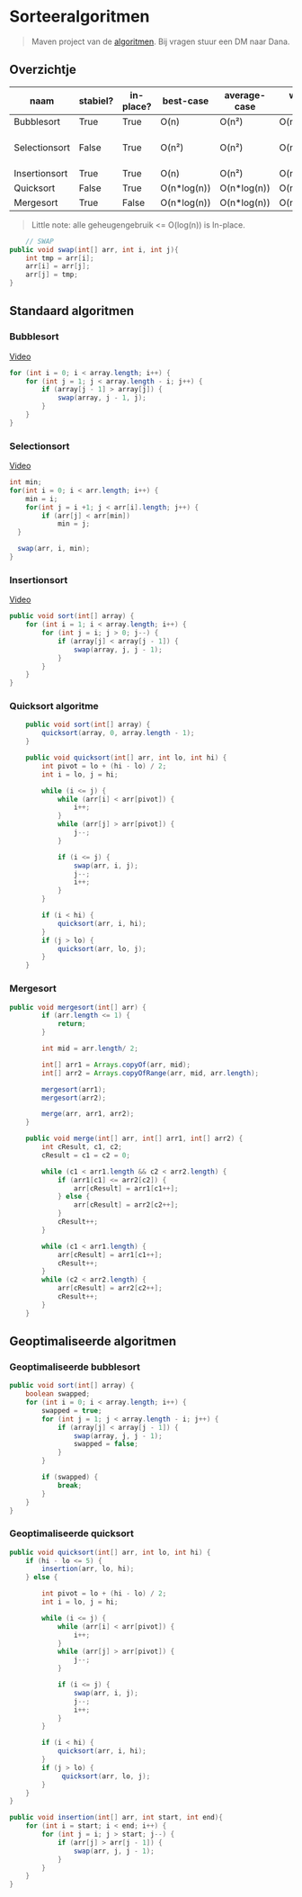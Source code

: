 # Sorteeralgoritmen

> Maven project van de [algoritmen](Algoritmen.zip).
> Bij vragen stuur een DM naar Dana.

## Overzichtje

| naam          | stabiel? | in-place? | best-case    | average-case | worst-case   | geheugengebruik | efficiënt?                     | complexiteit constant? |
| ------------- | -------- | --------- | ------------ | ------------ | ------------ | --------------- | ------------------------------ | ---------------------- |
| Bubblesort    | True     | True      | O(n)         | O(n²)        | O(n²)        | O(1)            | False                          | False                  |
| Selectionsort | False    | True      | O(n²)        | O(n²)        | O(n²)        | O(1)            | Beter dan bubblesort alleszins | True                   |
| Insertionsort | True     | True      | O(n)         | O(n²)        | O(n²)        | O(1)            | True                           | False                  |
| Quicksort     | False    | True      | O(n\*log(n)) | O(n\*log(n)) | O(n²)        | O(log(n))       | True                           | False                  |
| Mergesort     | True     | False     | O(n\*log(n)) | O(n\*log(n)) | O(n\*log(n)) | O(n)            | True                           | True                   |

> Little note: alle geheugengebruik <= O(log(n)) is In-place.

```java
    // SWAP
public void swap(int[] arr, int i, int j){
    int tmp = arr[i];
    arr[i] = arr[j];
    arr[j] = tmp;
}
```

## Standaard algoritmen

### Bubblesort

[Video](https://youtu.be/KreRJBsZkaI)
```java
for (int i = 0; i < array.length; i++) {
    for (int j = 1; j < array.length - i; j++) {
        if (array[j - 1] > array[j]) {
            swap(array, j - 1, j);
        }
    }
}
```

### Selectionsort

[Video](https://youtu.be/Gp-t_eGc1ec)
```java
int min;
for(int i = 0; i < arr.length; i++) {
    min = i;
    for(int j = i +1; j < arr[i].length; j++) {
        if (arr[j] < arr[min])
            min = j;
  }

  swap(arr, i, min);
}
```

### Insertionsort

[Video](https://youtu.be/pJouYrHd5Xc)
```java
public void sort(int[] array) {
    for (int i = 1; i < array.length; i++) {
        for (int j = i; j > 0; j--) {
            if (array[j] < array[j - 1]) {
                swap(array, j, j - 1);
            }
        }
    }
}
```

### Quicksort algoritme

```java
    public void sort(int[] array) {
        quicksort(array, 0, array.length - 1);
    }

    public void quicksort(int[] arr, int lo, int hi) {
        int pivot = lo + (hi - lo) / 2;
        int i = lo, j = hi;

        while (i <= j) {
            while (arr[i] < arr[pivot]) {
                i++;
            }
            while (arr[j] > arr[pivot]) {
                j--;
            }

            if (i <= j) {
                swap(arr, i, j);
                j--;
                i++;
            }
        }

        if (i < hi) {
            quicksort(arr, i, hi);
        }
        if (j > lo) {
            quicksort(arr, lo, j);
        }
    }
```

### Mergesort

```java
public void mergesort(int[] arr) {
        if (arr.length <= 1) {
            return;
        }

        int mid = arr.length/ 2;

        int[] arr1 = Arrays.copyOf(arr, mid);
        int[] arr2 = Arrays.copyOfRange(arr, mid, arr.length);

        mergesort(arr1);
        mergesort(arr2);

        merge(arr, arr1, arr2);
    }

    public void merge(int[] arr, int[] arr1, int[] arr2) {
        int cResult, c1, c2;
        cResult = c1 = c2 = 0;

        while (c1 < arr1.length && c2 < arr2.length) {
            if (arr1[c1] <= arr2[c2]) {
                arr[cResult] = arr1[c1++];
            } else {
                arr[cResult] = arr2[c2++];
            }
            cResult++;
        }

        while (c1 < arr1.length) {
            arr[cResult] = arr1[c1++];
            cResult++;
        }
        while (c2 < arr2.length) {
            arr[cResult] = arr2[c2++];
            cResult++;
        }
    }
```

## Geoptimaliseerde algoritmen

### Geoptimaliseerde bubblesort

```java
public void sort(int[] array) {
    boolean swapped;
    for (int i = 0; i < array.length; i++) {
        swapped = true;
        for (int j = 1; j < array.length - i; j++) {
            if (array[j] < array[j - 1]) {
                swap(array, j, j - 1);
                swapped = false;
            }
        }

        if (swapped) {
            break;
        }
    }
}
```

### Geoptimaliseerde quicksort

```java
public void quicksort(int[] arr, int lo, int hi) {
    if (hi - lo <= 5) {
        insertion(arr, lo, hi);
    } else {

        int pivot = lo + (hi - lo) / 2;
        int i = lo, j = hi;

        while (i <= j) {
            while (arr[i] < arr[pivot]) {
                i++;
            }
            while (arr[j] > arr[pivot]) {
                j--;
            }

            if (i <= j) {
                swap(arr, i, j);
                j--;
                i++;
            }
        }

        if (i < hi) {
            quicksort(arr, i, hi);
        }
        if (j > lo) {
             quicksort(arr, lo, j);
        }
    }
}

public void insertion(int[] arr, int start, int end){
    for (int i = start; i < end; i++) {
        for (int j = i; j > start; j--) {
            if (arr[j] > arr[j - 1]) {
                swap(arr, j, j - 1);
            }
        }
    }
}
```
